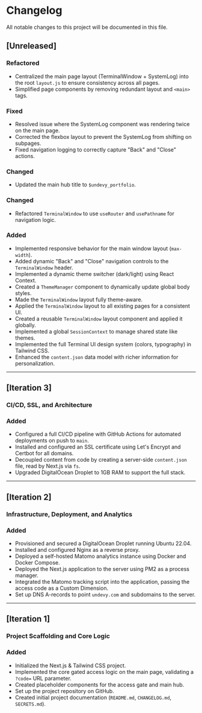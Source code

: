 # Changelog

All notable changes to this project will be documented in this file.

## [Unreleased]

### Refactored
- Centralized the main page layout (TerminalWindow + SystemLog) into the root `layout.js` to ensure consistency across all pages.
- Simplified page components by removing redundant layout and `<main>` tags.

### Fixed
- Resolved issue where the SystemLog component was rendering twice on the main page.
- Corrected the flexbox layout to prevent the SystemLog from shifting on subpages.
- Fixed navigation logging to correctly capture "Back" and "Close" actions.

### Changed
- Updated the main hub title to `$undevy_portfolio`.

### Changed
- Refactored `TerminalWindow` to use `useRouter` and `usePathname` for navigation logic.

### Added
- Implemented responsive behavior for the main window layout (`max-width`).
- Added dynamic "Back" and "Close" navigation controls to the `TerminalWindow` header.
- Implemented a dynamic theme switcher (dark/light) using React Context.
- Created a `ThemeManager` component to dynamically update global body styles.
- Made the `TerminalWindow` layout fully theme-aware.
- Applied the `TerminalWindow` layout to all existing pages for a consistent UI.
- Created a reusable `TerminalWindow` layout component and applied it globally.
- Implemented a global `SessionContext` to manage shared state like themes.
- Implemented the full Terminal UI design system (colors, typography) in Tailwind CSS.
- Enhanced the `content.json` data model with richer information for personalization.

---

## [Iteration 3]
### CI/CD, SSL, and Architecture

### Added
- Configured a full CI/CD pipeline with GitHub Actions for automated deployments on push to `main`.
- Installed and configured an SSL certificate using Let's Encrypt and Certbot for all domains.
- Decoupled content from code by creating a server-side `content.json` file, read by Next.js via `fs`.
- Upgraded DigitalOcean Droplet to 1GB RAM to support the full stack.

---

## [Iteration 2]
### Infrastructure, Deployment, and Analytics

### Added
- Provisioned and secured a DigitalOcean Droplet running Ubuntu 22.04.
- Installed and configured Nginx as a reverse proxy.
- Deployed a self-hosted Matomo analytics instance using Docker and Docker Compose.
- Deployed the Next.js application to the server using PM2 as a process manager.
- Integrated the Matomo tracking script into the application, passing the access code as a Custom Dimension.
- Set up DNS A-records to point `undevy.com` and subdomains to the server.

---

## [Iteration 1]
### Project Scaffolding and Core Logic

### Added
- Initialized the Next.js & Tailwind CSS project.
- Implemented the core gated access logic on the main page, validating a `?code=` URL parameter.
- Created placeholder components for the access gate and main hub.
- Set up the project repository on GitHub.
- Created initial project documentation (`README.md`, `CHANGELOG.md`, `SECRETS.md`).
